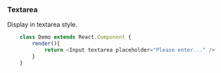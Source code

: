 ### Textarea
Display in textarea style.
```javascript
    class Demo extends React.Component {
        render(){
            return <Input textarea placeholder="Please enter..." />
        }
    }
```